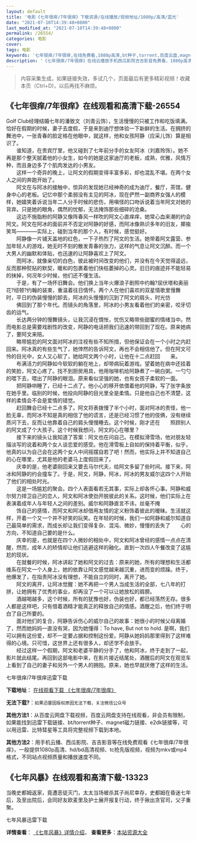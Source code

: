 ```yaml
---
layout: default
title: '电影《七年很痒/7年很痒》下载资源/在线播放/视频地址/1080p/高清/蓝光'
date: "2021-07-10T14:39:48+0800"
last_modified_at: "2021-07-10T14:39:48+0800"
permalink: /26554/
categories: 电影
cover:
tags: 电影
keywords: '七年很痒/7年很痒,在线免费看,1080p高清,bt种子,torrent,百度云盘,magnet,磁力链,迅雷下载资源'
description: '《七年很痒/7年很痒》在线云播放手机西瓜影院吉吉影音免费看，1080p高清bd/hd未删减完整版和tc抢先枪版，mkv/mp4格式，附带bt/torrent种子、magnet/磁力链、百度云盘、网盘资源迅雷下载链接'
---
```


>内容采集生成，如果链接失效，多试几个，页面最后有更多精彩视频！收藏本页（Ctrl+D)，以后再找不麻烦。


## 《七年很痒/7年很痒》在线观看和高清下载-26554

Golf Club经理结婚七年的潘致文（刘青云饰），生活慢慢的只被工作和吃饭填满。恰好在假期的时候，妻子去度假，于是来到迪厅想体验一下新鲜的生活。在拥挤的舞池中，一张青春的脸定格在他眼中，就这样，他和女孩阿静（应采儿饰）算是相识了。<br />　　谁知道，在贵宾厅里，他又碰到了七年前分手的女友阿冰（刘嘉玲饰）。她不再是那个整天腻着他的小女生，如今的她是这家迪厅的老板，成熟，优雅，风情万种，而且身边多了个肌肉发达的小男友。<br />　　这样一个奇异的晚上，让阿文的假期变得丰富多彩，却也混乱不堪。在两个女人之间的奔跑开始了。<br />　　阿文在与阿冰的接触中，惊异的发现她已经神奇的成为迪厅，餐厅，茶馆，健身中心的老板。记忆中那个柔弱没有主见的阿冰，现在俨然一副商界女强人的模样，她嬉笑着诉说当年二人分手时候的悲伤，用嗔怪的口吻诉说着当年阿文对她的背弃。只是她的眼角，偶然的忧郁，无法掩饰那些细碎的沧桑。<br />　　这边不施脂粉的阿静又像阵春风一样吹的阿文心直痒痒，她常心血来潮的约会阿文。阿文在阿冰的面前并不否定对阿静的好感，而阿冰像熟识多年的旧友，揶揄笑骂――――实际上，碰到当年的那个人，有时候，感觉挺好。<br />　　阿静像一片铺天盖地的红色，一下子热烈了阿文的生活。她带着阿文露营、参加年轻人的游戏，她无时不刻的散发青春的张力，这样的气息让阿文沉醉。而一个大男人的幽默和体贴，也迅速的让阿静喜欢上了阿文。<br />　　而阿冰，就像亲切的白色，彼此被时间改变的他们，并没有在今天觉得遥远，反而那种熨贴的默契，暖和的包裹着他们快枯萎掉的心灵。旧日的痕迹并不能轻易的抹掉，何况年少时候，他们还不懂生活。<br />　　于是，有了一场怀旧舞会。他们换上当年火爆浪子剧照中约翰?屈伏塔和奥丽花?纽顿?约翰的装束，重温着往日情怀。两个人在他们喜欢的双星情歌里慢舞时，平日的伪装慢慢的卸去，阿冰的头慢慢的沉到了阿文的肩头，时光仿<br />　　佛回到了那个年代。而镜头的角落里，阿冰的小男友看着他们的亲密，咬牙切齿的运气。<br />　　长达两分钟的慢舞镜头，让我沉浸在惆怅，忧伤又略带些甜蜜的情绪当中。然而电影总是需要戏剧性的改变，阿静的电话把我们迅速的带回到了现在。原来她病了，要阿文来陪。<br />　　略带尴尬的阿文面对阿冰的注视有些不知所措，但他保证会在一个小时之内赶回来。阿冰真的有些生气了，她悻然的告诉阿文，再也不会相信他了。但在阿文可怜的目光中，女人又心软了，她给阿文两个小时，让他在十二点赶回　　来。<br />　　布满活力的阿静如今软软的躺在地上，却带病玩着游戏。望着她在病中还挂着的笑脸，阿文心疼了。找不到厨房用具，他用咖啡机给阿静煮了一碗白粥。一勺勺的喂下去，喂出了阿静的眼泪。原来看似坚强的她，也有女孩子柔软的一面。<br />　　把阿静哄睡了，已经十二点了。他小心的移开依偎着他的阿静，写了张字条放在她手里。临别的时候，他投向阿静的目光里全是柔情。只是他自己也不清楚，这样的柔情会不会是爱情的错觉。<br />　　赶回舞会已经十二点多了。阿文将表拨慢了半个小时，面对阿冰的责怪，他一脸无辜，而阿冰不知是真的相信了他的谎言，还是已经习惯了他的伎俩，没有继续质问下去，反而让他靠着自己的肩头慢慢睡去。这个时候，刚才还在　　照顾别人的阿文成了个大孩子。这个时候我想问，阿文的心在哪里？<br />　　接下来的镜头让我知道了答案：阿文也在问自己。在模拟滑雪场，他对朋友轻描淡写的说着和两个女人谈恋爱的感受。他在滑雪板上自如的保持着平衡，似乎，他真的以为自己会在这两个女人中间摇摆自若了吧！然而，他实际上并不知道自己的心在哪里，尤其是他的老婆马上度假回来了。<br />　　庆幸的是，他老婆刚回来又要去马尔代夫，给阿文多留了些时间。接下来，阿冰和阿静的约会撞车了。于是，阿文，阿静，阿冰，阿冰的男友威尔这四个人开始了他们的相处时光。<br />　　这是一场尴尬的聚会。四个人表面看若无其事，实际上却各怀心事。阿静和威尔努力捍卫自己的恋人，阿文和阿冰使劲开脱彼此的关系。这时候，他们实际上在表演着成年人与年轻人之间的差别。威尔和阿静直言不讳，丝毫不掩<br />　　饰自己的感情，而阿文和阿冰却借用友情的定义粉饰着彼此的暧昧。生活就这样，开着一个又一个并不好笑的玩笑。在年轻的时候，我们一如阿静和威尔知道自己最简单的需求，而成长却让我们变得复杂、混沌、微妙，慢慢的丢失了　　心的方向，不知道自己要的是什么。<br />　　庆幸的是，也就是在四个人微妙的相处中，阿文和阿冰曾经的感情一点点在清醒，然而，成年人的矫情却让他们逃避这样的融化。直到一次四人午餐改变了这尴尬的现状。<br />　　在就餐的时候，阿冰讲起了她和阿文的过去：原来的她，所有的理想和生活都维系在阿文一个人身上，她的依靠让阿文感觉越来越沉重，进而变的烦躁。终于，他爆发了，在指责阿冰没有理想，不能自立的同时，离开了她。<br />　　阿文的离开，让阿冰觉醒：她不再把一个男人当成生活的全部，七八年的打拼，让她拥有了优秀的事业，却再没了一个可以让她放松的肩膀。<br />　　酒越喝越多，这个时候，所有的犹豫也好，伪装也好，都已经荡然无存。很多人都是这样吧，只有借着酒精才能真正的释放自己的情感。酒醒之后，他们终于明白了自己所要的。<br />　　面对他们的复合，阿静告诉伤心的威尔自己的故事：她很小的时候父母离婚了，然而她妈妈一直没有哭，因为她懂得：To have, But not to hold. 是啊，我们可以拥有这份爱，却不一定要占据和控制这份爱。阿静从她妈妈那里得到了这样难得的心境。只可惜，这世界上还有很多人，却还学不会放手。<br />　　经过这样一个假期，阿文和老婆平静的分手了，他和阿冰，终于走到了一起，影片就此结尾。再回到这部电影中来，在影片接近结尾处，酒醒后的阿文在观览车上看到了自己的妻子和另外一个男人的拥抱。原来，她也早就厌倦了这样的生活。</p>


七年很痒/7年很痒迅雷下载

**下载地址**： [在线观看下载 《七年很痒/7年很痒》](https://www.993dy.com//vod-detail-id-21670.html) 


**无法下载?**：`如果迅雷因版权原因无法下载，关注微信公众号 `

**其他方法1**：从百度云网盘下载视频，百度云网盘支持在线观看，非会员有限制，如果能找到迅雷下载链接、bt/torrent种子、magnet磁力链接、e2dk链接等，可以用迅雷、比特彗星等工具将完整视频下载到本地。

**其他方法2**：用手机云播、西瓜影院、吉吉影音等在线免费观看《七年很痒/7年很痒》，一般提供1080p高清、hd/bd高清视频、tc抢先版视频，视频为mkv或mp4格式，不同站点视频质量和播放速度不同。


## 《七年风暴》在线观看和高清下载-13323

当晚史都姆返家，竟遭恶徒灭门，太太当场被杀其子尚尼幸存，史都姆在昏迷七年后，及至出院后，会同好友欧麦里及护士展开报复行动，终于揪出贪官司，父子重聚。


七年风暴迅雷下载

**详情查看**： [《七年风暴》详情介绍](/movie/13323/)， **查看更多**：[本站资源大全](/movie/t/all/)

